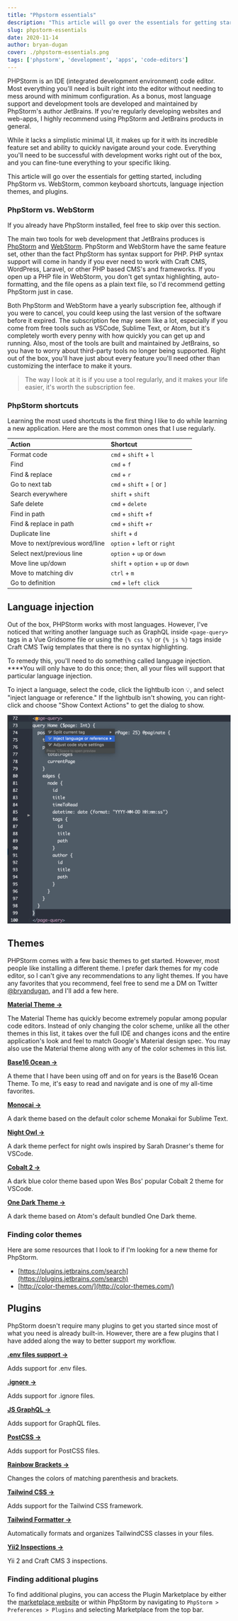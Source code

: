 ```yaml
---
title: "Phpstorm essentials"
description: "This article will go over the essentials for getting started, including PhpStorm vs. WebStorm, common keyboard shortcuts, language injection themes, and plugins."
slug: phpstorm-essentials
date: 2020-11-14
author: bryan-dugan
cover: ./phpstorm-essentials.png
tags: ['phpstorm', 'development', 'apps', 'code-editors']
---
```


PHPStorm is an IDE (integrated development environment) code editor. Most everything you'll need is built right into the editor without needing to mess around with minimum configuration. As a bonus, most language support and development tools are developed and maintained by PhpStorm's author JetBrains. If you're regularly developing websites and web-apps, I highly recommend using PhpStorm and JetBrains products in general.

While it lacks a simplistic minimal UI, it makes up for it with its incredible feature set and ability to quickly navigate around your code. Everything you'll need to be successful with development works right out of the box, and you can fine-tune everything to your specific liking.

This article will go over the essentials for getting started, including PhpStorm vs. WebStorm, common keyboard shortcuts, language injection themes, and plugins.

### PhpStorm vs. WebStorm

If you already have PhpStorm installed, feel free to skip over this section.

The main two tools for web development that JetBrains produces is [PhpStorm](https://www.jetbrains.com/phpstorm/) and [WebStorm](https://www.jetbrains.com/webstorm/). PhpStorm and WebStorm have the same feature set, other than the fact PhpStorm has syntax support for PHP. PHP syntax support will come in handy if you ever need to work with Craft CMS, WordPress, Laravel, or other PHP based CMS's and frameworks. If you open up a PHP file in WebStorm, you don't get syntax highlighting, auto-formatting, and the file opens as a plain text file, so I'd recommend getting PhpStorm just in case.

Both PhpStorm and WebStorm have a yearly subscription fee, although if you were to cancel, you could keep using the last version of the software before it expired. The subscription fee may seem like a lot, especially if you come from free tools such as VSCode, Sublime Text, or Atom, but it's completely worth every penny with how quickly you can get up and running. Also, most of the tools are built and maintained by JetBrains, so you have to worry about third-party tools no longer being supported. Right out of the box, you'll have just about every feature you'll need other than customizing the interface to make it yours.

> The way I look at it is if you use a tool regularly, and it makes your life easier, it's worth the subscription fee.

### PhpStorm shortcuts

Learning the most used shortcuts is the first thing I like to do while learning a new application. Here are the most common ones that I use regularly.

| Action | Shortcut |
| :--- | :--- |
| Format code | `cmd` + `shift` + `l` |
| Find | `cmd` + `f` |
| Find & replace | `cmd` + `r` |
| Go to next tab | `cmd` + `shift` + `[` or `]`|
| Search everywhere | `shift` + `shift` |
| Safe delete | `cmd` + `delete` |
| Find in path | `cmd` + `shift` +`f`|
| Find & replace in path | `cmd` + `shift` +`r` |
| Duplicate line | `shift` + `d` |
| Move to next/previous word/line | `option` + `left` or `right` |
| Select next/previous line | `option` + `up` or `down` |
| Move line up/down | `shift` + `option` + `up` or `down` |
| Move to matching div | `ctrl` + `m` |
| Go to definition | `cmd` + `left click` |

## Language injection

Out of the box, PHPStorm works with most languages. However, I've noticed that writing another language such as GraphQL inside `<page-query>` tags in a Vue Gridsome file or using the `{% css %}` or `{% js %}` tags inside Craft CMS Twig templates that there is no syntax highlighting.

To remedy this, you'll need to do something called language injection. ****You will only have to do this once; then, all your files will support that particular language injection.

To inject a language, select the code, click the lightbulb icon 💡, and select "inject language or reference." If the lightbulb isn't showing, you can right-click and choose "Show Context Actions" to get the dialog to show.

![Language injection](./language-injection.png)

## Themes

PHPStorm comes with a few basic themes to get started. However, most people like installing a different theme. I prefer dark themes for my code editor, so I can't give any recommendations to any light themes. If you have any favorites that you recommend, feel free to send me a DM on Twitter [@bryandugan](https://twitter.com/bryandugan), and I'll add a few here.

[**Material Theme →**](https://plugins.jetbrains.com/plugin/8006-material-theme-ui)

The Material Theme has quickly become extremely popular among popular code editors. Instead of only changing the color scheme, unlike all the other themes in this list, it takes over the full IDE and changes icons and the entire application's look and feel to match Google's Material design spec. You may also use the Material theme along with any of the color schemes in this list.

[**Base16 Ocean →**](http://color-themes.com/?view=theme&id=563a1a7880b4acf11273ae9b)

A theme that I have been using off and on for years is the Base16 Ocean Theme. To me, it's easy to read and navigate and is one of my all-time favorites.

[**Monocai →**](https://plugins.jetbrains.com/plugin/12163-monocai-color-theme)

A dark theme based on the default color scheme Monakai for Sublime Text.

[**Night Owl →**](https://plugins.jetbrains.com/plugin/10936-night-owl-theme)

A dark theme perfect for night owls inspired by Sarah Drasner's theme for VSCode.

[**Cobalt 2 →**](https://plugins.jetbrains.com/plugin/10745-cobalt-2)

A dark blue color theme based upon Wes Bos' popular Cobalt 2 theme for VSCode.

[**One Dark Theme →**](https://plugins.jetbrains.com/plugin/11938-one-dark-theme)

A dark theme based on Atom's default bundled One Dark theme.

### Finding color themes

Here are some resources that I look to if I'm looking for a new theme for PhpStorm.

- [https://plugins.jetbrains.com/search](https://plugins.jetbrains.com/search)
- [http://color-themes.com/](http://color-themes.com/)

## Plugins

PhpStorm doesn't require many plugins to get you started since most of what you need is already built-in. However, there are a few plugins that I have added along the way to better support my workflow.

[**.env files support →**](https://plugins.jetbrains.com/plugin/9525--env-files-support)

Adds support for .env files.

[**.ignore →**](https://plugins.jetbrains.com/plugin/7495--ignore)

Adds support for .ignore files.

[**JS GraphQL →**](https://jimkyndemeyer.github.io/js-graphql-intellij-plugin/)

Adds support for GraphQL files.

[**PostCSS →**](https://plugins.jetbrains.com/plugin/8578-postcss)

Adds support for PostCSS files.

[**Rainbow Brackets →**](https://plugins.jetbrains.com/plugin/10080-rainbow-brackets)

Changes the colors of matching parenthesis and brackets.

[**Tailwind CSS →**](https://plugins.jetbrains.com/plugin/15321-tailwind-css)

Adds support for the Tailwind CSS framework.

[**Tailwind Formatter →**](https://plugins.jetbrains.com/plugin/13376-tailwind-formatter)

Automatically formats and organizes TailwindCSS classes in your files.

[**Yii2 Inspections →**](https://plugins.jetbrains.com/plugin/9400-yii2-inspections)

Yii 2 and Craft CMS 3 inspections.

### Finding additional plugins

To find additional plugins, you can access the Plugin Marketplace by either the [marketplace website](https://plugins.jetbrains.com/phpstorm) or within PhpStorm by navigating to `PhpStorm > Preferences > Plugins` and selecting Marketplace from the top bar.
